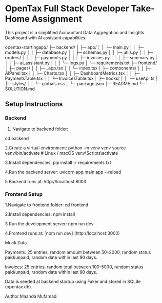 # OpenTax Full Stack Developer Take-Home Assignment

This project is a simplified Accountant Data Aggregation and Insights Dashboard with AI assistant capabilities.



opentax-startingapp/
├─ backend/
│  ├─ app/
│  │  ├─ main.py
│  │  ├─ models.py
│  │  ├─ database.py
│  │  ├─ schemas.py
│  │  ├─ utils.py
│  │  ├─ routers/
│  │  │  ├─ payments.py
│  │  │  ├─ invoices.py
│  │  │  ├─ summary.py
│  │  │  ├─ ai_assistant.py
│  │  │  └─ logs.py
│  └─ requirements.txt
├─ frontend/
│  ├─ pages/
│  │  ├─ _app.tsx
│  │  └─ index.tsx
│  ├─ components/
│  │  ├─ AIPanel.tsx
│  │  ├─ Charts.tsx
│  │  ├─ DashboardMetrics.tsx
│  │  ├─ PaymentsTable.tsx
│  │  └─ InvoicesTable.tsx
│  ├─ hooks/
│  │  └─ useApi.ts
│  ├─ styles/
│  │  └─ globals.css
│  └─ package.json
├─ README.md
└─ SOLUTION.md


## **Setup Instructions**

### Backend

1. Navigate to backend folder:

cd backend

2.Create a virtual environment:
    python -m venv venv
    source venv/bin/activate  # Linux / macOS
    venv\Scripts\activate  

3.Install dependencies:
    pip install -r requirements.txt

4.Run the backend server:
    uvicorn app.main:app --reload

5.Backend runs at:
    http://localhost:8000



### Frontend Setup
1.Navigate to frontend folder:
   cd frontend

2.Install dependencies:
   npm install

3.Run the development server:
  npm run dev

4.Frontend runs at:
  [npm run dev]
  (http://localhost:3000)
   
Mock Data

Payments: 25 entries, random amount between 50–2000, random status paid/unpaid, random date within last 90 days.

Invoices: 25 entries, random total between 100–5000, random status paid/unpaid, random date within last 90 days.

Data is seeded at backend startup using Faker and stored in SQLite (opentax.db).

Author
Maanda Mufamadi
